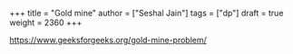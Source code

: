 +++
title = "Gold mine"
author = ["Seshal Jain"]
tags = ["dp"]
draft = true
weight = 2360
+++

<https://www.geeksforgeeks.org/gold-mine-problem/>
